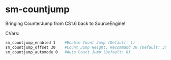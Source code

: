 # sm-countjump

Bringing CounterJump from CS1.6 back to SourceEngine!

CVars:
```bash
sm_countjump_enabled 1    #Enable Count Jump (Default: 1)
sm_countjump_offset 30    #Count Jump Height, Recommand 30 (Default: 30)
sm_countjump_automode 0   #Auto Count Jump (Default: 0)
```